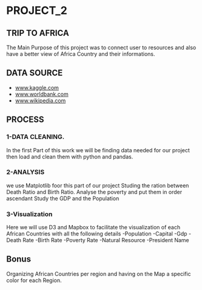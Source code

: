 # PROJECT_2 

## TRIP TO AFRICA

The Main Purpose of this project was to connect user to resources and also have a better view of Africa Country and their informations.

## DATA SOURCE
- www.kaggle.com
- www.worldbank.com
- www.wikipedia.com

## PROCESS

### 1-DATA CLEANING.
  In the first Part of this work we will be finding data needed for our project then load and clean them with python and pandas.
  
### 2-ANALYSIS
  we use Matplotlib foor this part of our project
   Studing the ration between Death Ratio and Birth Ratio.
   Analyse the poverty and put them in order ascendant
   Study the GDP and the Population
 
 ### 3-Visualization
  Here we will use D3 and Mapbox to facilitate the visualization of each African Countries with all the following details
          -Population
          -Capital
          -Gdp
          -Death Rate
          -Birth Rate
          -Poverty Rate
          -Natural Resource
          -President Name
          
## Bonus
 Organizing African Countries per region and having on the Map a specific color for each Region.
 
 
